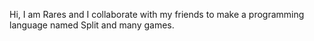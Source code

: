 Hi, I am Rares and I collaborate with my friends to make a programming language named Split and many games.
